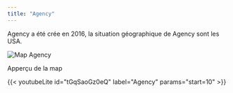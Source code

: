 ```yaml
---
title: "Agency"
---
```


Agency a été crée en 2016, la situation géographique de Agency sont les USA.

![Map Agency](/img/map_agency.png)

Apperçu de la map

{{< youtubeLite id="tGqSaoGz0eQ" label="Agency" params="start=10" >}}
